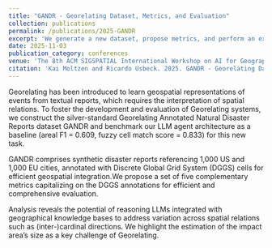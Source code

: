 ```yaml
---
title: "GANDR - Georelating Dataset, Metrics, and Evaluation"
collection: publications
permalink: /publications/2025-GANDR
excerpt: 'We generate a new dataset, propose metrics, and perform an extensive evaluation for the novel Georelating task.'
date: 2025-11-03
publication_category: conferences
venue: 'The 8th ACM SIGSPATIAL International Workshop on AI for Geographic Knowledge Discovery (GeoAI ’25)'
citation: 'Kai Moltzen and Ricardo Usbeck. 2025. GANDR - Georelating Dataset, Metrics, and Evaluation. In The 8th ACM SIGSPATIAL International Workshop on AI for Geographic Knowledge Discovery (GeoAI ’25), November 3–6, 2025, Minneapolis, MN, USA. ACM, New York, NY, USA, 11 pages. https://doi.org/ 10.1145/3764912.3770819'
---
```

Georelating has been introduced to learn geospatial representations of events from textual reports, which requires the interpretation  of spatial relations. To foster the development and evaluation of Georelating systems, we construct the silver-standard Georelating
Annotated Natural Disaster Reports dataset GANDR and benchmark our LLM agent architecture as a baseline (areal F1 = 0.609, fuzzy cell match score = 0.833) for this new task.

GANDR comprises synthetic disaster reports referencing 1,000 US and 1,000 EU cities, annotated with Discrete Global Grid System (DGGS) cells for efficient geospatial integration.We propose a set of
five complementary metrics capitalizing on the DGGS annotations for efficient and comprehensive evaluation.

Analysis reveals the potential of reasoning LLMs integrated with  geographical knowledge bases to address variation across spatial  relations such as (inter-)cardinal directions. We highlight the estimation  of the impact area’s size as a key challenge of Georelating.